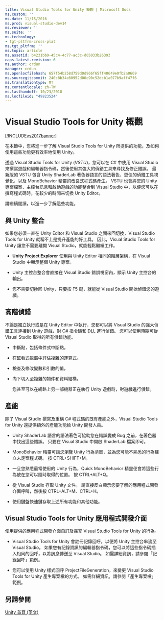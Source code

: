 ```yaml
---
title: Visual Studio Tools for Unity 概觀 | Microsoft Docs
ms.custom: ''
ms.date: 11/15/2016
ms.prod: visual-studio-dev14
ms.reviewer: ''
ms.suite: ''
ms.technology:
- tgt-pltfrm-cross-plat
ms.tgt_pltfrm: ''
ms.topic: article
ms.assetid: b4231bb9-45c4-4c77-ac3c-d05033b26393
caps.latest.revision: 6
ms.author: crdun
manager: crdun
ms.openlocfilehash: 657f54b258d759d0d966f65ff40649e0fb2a0669
ms.sourcegitcommit: 240c8b34e80952d00e90c52dcb1a077b9aff47f6
ms.translationtype: MT
ms.contentlocale: zh-TW
ms.lasthandoff: 10/23/2018
ms.locfileid: "49823524"
---
```

# <a name="overview-of-visual-studio-tools-for-unity"></a>Visual Studio Tools for Unity 概觀
[!INCLUDE[vs2017banner](../includes/vs2017banner.md)]

  
在本節中，您將進一步了解 Visual Studio Tools for Unity 所提供的功能，及如何使用這些功能更有效率地使用 Unity。  
  
 透過 Visual Studio Tools for Unity (*VSTU*)，您可以在 C# 中使用 Visual Studio 來撰寫遊戲和編輯器指令碼，然後使用其強大的偵錯工具來尋找及修正錯誤。 最新版的 VSTU 包含 Unity ShaderLab 著色器語言的語法著色、更佳的偵錯工具視覺化，以及 MonoBehavior 精靈的改良式程式碼產生。 VSTU 也會將您的 Unity 專案檔案、主控台訊息和啟動遊戲的功能整合到 Visual Studio 中，以便您可以在撰寫程式碼時，花較少的時間來切換 Unity Editor。  
  
 請繼續閱讀，以進一步了解這些功能。  
  
## <a name="integration-with-unity"></a>與 Unity 整合  
 如果您必須一直在 Unity Editor 和 Visual Studio 之間來回切換，Visual Studio Tools for Unity 就稱不上是提升產能的好工具。 因此，Visual Studio Tools for Unity 讓您不需要離開 Visual Studio，就能輕鬆繼續工作。  
  
-   **Unity Project Explorer** 使用與 Unity Editor 相同的階層架構，在 Visual Studio 中顯示整個 Unity 專案。  
  
-   Unity 主控台整合會直接在 Visual Studio 錯誤視窗內，顯示 Unity 主控台的輸出。  
  
-   您不需要切換回 Unity，只要按 F5 鍵，就能從 Visual Studio 開始偵錯您的遊戲。  
  
## <a name="superior-debugging"></a>高階偵錯  
 不論是獨立執行或是在 Unity Editor 中執行，您都可以將 Visual Studio 的強大偵錯工具連接到 Unity 遊戲，對 C# 指令碼和 DLL 進行偵錯。 您可以使用預期可從 Visual Studio 取得的所有偵錯功能。  
  
- 中斷點，包括條件式中斷點。  
  
- 在監看式視窗中評估複雜的運算式。  
  
- 檢查及修改變數和引數的值。  
  
- 向下切入至複雜的物件和資料結構。  
  
  您甚至可以在網路上另一部機器正在執行 Unity 遊戲時，對遊戲進行偵錯。  
  
## <a name="productivity"></a>產能  
 除了 Visual Studio 撰寫及重構 C# 程式碼的既有產能之外，Visual Studio Tools for Unity 還提供額外的產能功能給 Unity 開發人員。  
  
-   Unity ShaderLab 語言的語法著色可協助您在錯誤變成 Bug 之前，在著色器中找出這些錯誤。 只要在 Visual Studio 中開啟 ShaderLab 檔案即可。  
  
-   MonoBehavior 精靈可讓您瀏覽 Unity 行為清單，並為您可能不熟悉的行為建立未定案程式碼。 按 CTRL+SHIFT+M。  
  
-   一旦您熟悉最常使用的 Unity 行為，Quick MonoBehavior 精靈便會將這些行為放在您可以隨時取得的位置。 按 CTRL+ALT+Q。  
  
-   從 Visual Studio 存取 Unity 文件。 請直接反白顯示您要了解的應用程式開發介面呼叫，然後按 CTRL+ALT+M、CTRL+H。  
  
-   使用鍵盤快速鍵存取上述所有功能和其他功能。  
  
## <a name="visual-studio-tools-for-unity-api"></a>Visual Studio Tools for Unity 應用程式開發介面  
 使用提供的應用程式開發介面自訂及擴充 Visual Studio Tools for Unity 的行為。  
  
-   Visual Studio Tools for Unity 會註冊記錄回呼，以便將 Unity 主控台串流至 Visual Studio。 如果您有記錄資訊的編輯器指令碼，您可以將這些指令碼插入相同的回呼，以將訊息傳送至 Visual Studio。 如需詳細資訊，請參閱「記錄回呼」範例。  
  
-   您可以使用 Unity 樣式回呼 ProjectFileGeneration，來變更 Visual Studio Tools for Unity 產生專案檔的方式。 如需詳細資訊，請參閱「產生專案檔」範例。  
  
## <a name="see-also"></a>另請參閱  
 [Unity 首頁 (英文)](http://unity3d.com)

